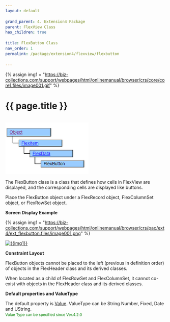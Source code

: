 ```yaml
---
layout: default

grand_parent: 4. Extension4 Package
parent: FlexView Class
has_children: true

title: FlexButton Class
nav_order: 1
permalink: /package/extension4/flexview/flexbutton

---
```

{% assign img1 = "https://biz-collections.com/support/webpages/html/onlinemanual/browser/crs/core/core1.files/image001.gif" %}


# {{ page.title }}
<br>

<a href="/img/Package/Ext4-FlexView-FlexButton.PNG" target="_blank">
<img src="/img/Package/Ext4-FlexView-FlexButton.PNG" alt="login image"></a>

The FlexButton class is a class that defines how cells in FlexView are displayed, and the corresponding cells are displayed like buttons.

Place the FlexButton object under a FlexRecord object, FlexColumnSet object, or FlexRowSet object.

**Screen Display Example**

{% assign img1 = "https://biz-collections.com/support/webpages/html/onlinemanual/browser/crs/pac/ext4/ext_flexbutton.files/image001.png" %}

<a href="{{ img1 }}" target="_blank"> <img src="{{ img1 }}" alt="{{img1}}"></a>


**Constraint Layout** 

FlexButton objects cannot be placed to the left (previous in definition order) of objects in the FlexHeader class and its derived classes.

When located as a child of FlexRowSet and FlexColumnSet, it cannot co-exist with objects in the FlexHeader class and its derived classes.

**Default properties and ValueType**<br>

The default property is <a href="/package/extension4/flexview/flexbutton/properties/value">Value</a>. ValueType can be String Number, Fixed, Date and UString.<br><small><span style="color:green">Value Type can be specified since Ver.4.2.0</span></small> 








